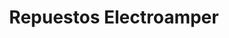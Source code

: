 ---
title: "Repuestos Electroamper"
url: /caracas/repuestos-electroamper/
shop: piezas de automóviles
---